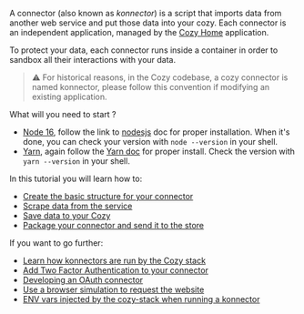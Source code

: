 A connector (also known as _konnector_) is a script that imports data from another web service and put those data into your cozy.
Each connector is an independent application, managed by the [Cozy Home][] application.

To protect your data, each connector runs inside a container in order to sandbox all their interactions with your data.

> ⚠️ For historical reasons, in the Cozy codebase, a cozy connector is named konnector, please follow this convention if modifying an existing application.

What will you need to start ?

- [Node 16](https://nodejs.org/en/), follow the link to [nodesjs](https://nodejs.org/en/docs/) doc for proper installation. When it's done, you can check your version with `node --version` in your shell.
- [Yarn](https://yarnpkg.com/), again follow the [Yarn doc](https://yarnpkg.com/getting-started) for proper install. Check the version with `yarn --version` in your shell.

In this tutorial you will learn how to:

- [Create the basic structure for your connector](./getting-started.md)
- [Scrape data from the service](./scrape-data.md)
- [Save data to your Cozy](./save-data.md)
- [Package your connector and send it to the store](./packaging.md)

If you want to go further:

- [Learn how konnectors are run by the Cozy stack](./how-does-it-work.md)
- [Add Two Factor Authentication to your connector](./2fa.md)
- [Developing an OAuth connector](./oauth.md)
- [Use a browser simulation to request the website](./cozy-browser.md)
- [ENV vars injected by the cozy-stack when running a konnector](https://docs.cozy.io/en/cozy-stack/konnectors-workflow/#execute-the-konnector) 

[Cozy Home]: https://github.com/cozy/cozy-home
